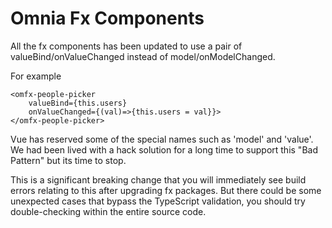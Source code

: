 # Omnia Fx Components

All the fx components has been updated to use a pair of valueBind/onValueChanged instead of model/onModelChanged.

For example

```tsx
<omfx-people-picker 
    valueBind={this.users} 
    onValueChanged={(val)=>{this.users = val}}>
</omfx-people-picker>
```

Vue has reserved some of the special names such as 'model' and 'value'. We had been lived with a hack solution for a long time to support this "Bad Pattern" but its time to stop.

This is a significant breaking change that you will immediately see build errors relating to this after upgrading fx packages. But there could be some unexpected cases that bypass the TypeScript validation, you should try double-checking within the entire source code.